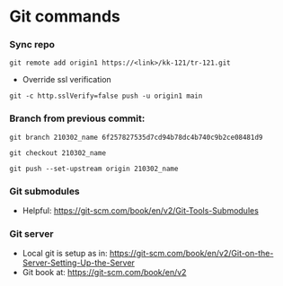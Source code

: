 # Git commands

### Sync repo

`git remote add origin1 https://<link>/kk-121/tr-121.git`

* Override ssl verification

`git -c http.sslVerify=false push -u origin1 main`

### Branch from previous commit:

`git branch 210302_name 6f257827535d7cd94b78dc4b740c9b2ce08481d9`

`git checkout 210302_name`

`git push --set-upstream origin 210302_name`

### Git submodules
* Helpful: https://git-scm.com/book/en/v2/Git-Tools-Submodules

### Git server
* Local git is setup as in: https://git-scm.com/book/en/v2/Git-on-the-Server-Setting-Up-the-Server
* Git book at: https://git-scm.com/book/en/v2
